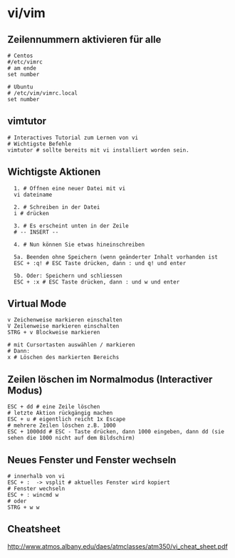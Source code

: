 # vi/vim

## Zeilennummern aktivieren für alle

```
# Centos 
#/etc/vimrc 
# am ende
set number

# Ubuntu 
# /etc/vim/vimrc.local 
set number
```

## vimtutor 

```
# Interactives Tutorial zum Lernen von vi 
# Wichtigste Befehle 
vimtutor # sollte bereits mit vi installiert worden sein.
```

## Wichtigste Aktionen 

```
  1. # Öffnen eine neuer Datei mit vi 
  vi dateiname 
  
  2. # Schreiben in der Datei 
  i # drücken
  
  3. # Es erscheint unten in der Zeile 
  # -- INSERT -- 
  
  4. # Nun können Sie etwas hineinschreiben 
  
  5a. Beenden ohne Speichern (wenn geänderter Inhalt vorhanden ist  
  ESC + :q! # ESC Taste drücken, dann : und q! und enter 
  
  5b. Oder: Speichern und schliessen 
  ESC + :x # ESC Taste drücken, dann : und w und enter 
```  

## Virtual Mode 

```
v Zeichenweise markieren einschalten
V Zeilenweise markieren einschalten
STRG + v Blockweise markieren 

# mit Cursortasten auswählen / markieren 
# Dann:
x # Löschen des markierten Bereichs 
```

## Zeilen löschen im Normalmodus (Interactiver Modus) 

```
ESC + dd # eine Zeile löschen 
# letzte Aktion rückgängig machen 
ESC + u # eigentlich reicht 1x Escape 
# mehrere Zeilen löschen z.B. 1000
ESC + 1000dd # ESC - Taste drücken, dann 1000 eingeben, dann dd (sie sehen die 1000 nicht auf dem Bildschirm) 
```

## Neues Fenster und Fenster wechseln 

```
# innerhalb von vi 
ESC + :  -> vsplit # aktuelles Fenster wird kopiert 
# Fenster wechseln 
ESC + : wincmd w 
# oder 
STRG + w w 
```

## Cheatsheet

http://www.atmos.albany.edu/daes/atmclasses/atm350/vi_cheat_sheet.pdf
